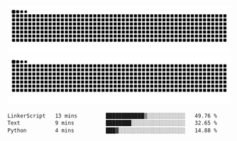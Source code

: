 ![Snake Animation](https://raw.githubusercontent.com/tomhea/tomhea/output/github-contribution-grid-snake-dark.svg#gh-dark-mode-only)
![Snake Animation](https://raw.githubusercontent.com/tomhea/tomhea/output/github-contribution-grid-snake.svg#gh-light-mode-only)

<p></p>

<!--START_SECTION:waka-->

```txt
LinkerScript   13 mins         ████████████▒░░░░░░░░░░░░   49.76 %
Text           9 mins          ████████░░░░░░░░░░░░░░░░░   32.65 %
Python         4 mins          ███▓░░░░░░░░░░░░░░░░░░░░░   14.88 %
```

<!--END_SECTION:waka-->

